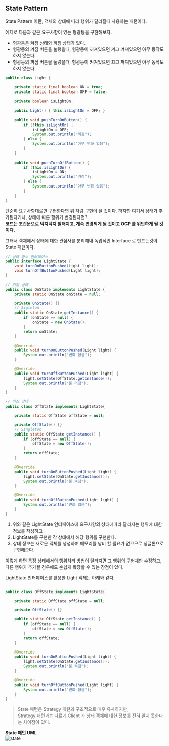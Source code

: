 State Pattern
-- 

State Pattern 이란, 객체의 상태에 따라 행위가 달라질때 사용하는 패턴이다.

예제로 다음과 같은 요구사항이 있는 형광등을 구현해보자.

- 형광등은 켜짐 상태와 꺼짐 상태가 있다.
- 형광등의 켜짐 버튼을 눌렀을때, 형광등이 꺼져있으면 켜고 켜져있으면 아무 동작도 하지 않는다.
- 형광등의 꺼짐 버튼을 눌렀을때, 형광등이 켜져있으면 끄고 꺼져있으면 아무 동작도 하지 않는다.

```java
public class Light {

    private static final boolean ON = true;
    private static final boolean OFF = false;
    
    private boolean isLightOn;
    
    public Light() { this.isLightOn = OFF; }
    
    public void pushTurnOnButton() {
        if (!this.isLightOn) {
            isLightOn = OFF;
            System.out.println("꺼짐");
        } else {
            System.out.println("아무 변화 없음");
        }
    }
    
    public void pushTurnOffButton() {
        if (this.isLightOn) {
            isLightOn = ON;
            System.out.println("켜짐");
        } else {
            System.out.println("아무 변화 없음");
        }
    }
}
```
  
단순히 요구사항대로만 구현한다면 위 처럼 구현이 될 것이다. 
하지만 여기서 상태가 추가된다거나, 상태에 따른 행위가 변경된다면?  
**코드는 조건문으로 덕지덕지 칠해지고, 계속 변경되게 될 것이고 OCP 를 위반하게 될 것이다.**  
  
그래서 객체에서 상태에 대한 관심사를 분리해내 독립적인 Interface 로 만드는것이 State 패턴이다.  

```java
// 상태 정보 인터페이스
public interface LightState {
    void turnOnButtonPushed(Light light);
    void turnOffButtonPushed(Light light);
}

// 켜짐 상태
public class OnState implements LightState {
    private static OnState onState = null;

    private OnState() {}
    // Sigleton
    public static OnState getInstance() {
        if (onState == null) {
            onState = new OnState();
        }
        return onState;
    }

    @Override
    public void turnOnButtonPushed(Light light) {
        System.out.println("변화 없음");
    }

    @Override
    public void turnOffButtonPushed(Light light) {
        light.setState(OffState.getInstance());
        System.out.println("불 꺼짐");
    }
}

// 꺼짐 상태 
public class OffState implements LightState{

    private static OffState offState = null;

    private OffState() {}
    // Singleton
    public static OffState getInstance() {
        if (offState == null) {
            offState = new OffState();
        }
        return offState;
    }

    @Override
    public void turnOnButtonPushed(Light light) {
        light.setState(OnState.getInstance());
        System.out.println("불 켜짐");
    }

    @Override
    public void turnOffButtonPushed(Light light) {
        System.out.println("변화 없음");
    }
}
```
1. 위와 같은 LightState 인터페이스에 요구사항의 상태에따라 달라지는 행위에 대한 정보를 작성하고
2. LightState를 구현한 각 상태에서 해당 행위를 구현한다.
3. 상태 정보는 새로운 객체를 생성하며 메모리를 낭비 할 필요가 없으므로 싱글톤으로 구현해준다.  

이렇게 하면 특정 상태에서의 행위처리 방법이 달라지면 그 행위의 구현체만 수정하고, 다른 행위가 추가될 경우에도 손쉽게 확장할 수 있는 장점이 있다.  

LightState 인터페이스를 활용한 Light 객체는 아래와 같다. 

```java

public class OffState implements LightState{

    private static OffState offState = null;

    private OffState() {}

    public static OffState getInstance() {
        if (offState == null) {
            offState = new OffState();
        }
        return offState;
    }

    @Override
    public void turnOnButtonPushed(Light light) {
        light.setState(OnState.getInstance());
        System.out.println("불 켜짐");
    }

    @Override
    public void turnOffButtonPushed(Light light) {
        System.out.println("변화 없음");
    }
}
````

>State 패턴은 Strategy 패턴과 구조적으로 매우 유사하지만,   
Strategy 패턴과는 다르게 Client 가 상태 객체에 대한 정보를 전혀 알지 못한다는 차이점이 있다.

**State 패턴 UML**  
![state](state.png)
